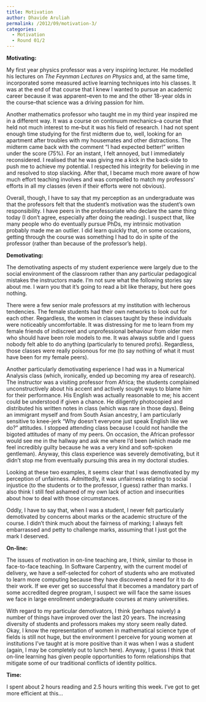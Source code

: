 ```yaml
---
title: Motivation
author: Dhavide Aruliah
permalink: /2012/09/motivation-3/
categories:
  - Motivation
  - Round 01/2
---
```

**Motivating:**

My first year physics professor was a very inspiring lecturer. He modelled his lectures on *The Feynman Lectures on Physics* and, at the same time, incorporated some measured active learning techniques into his classes. It was at the end of that course that I knew I wanted to pursue an academic career because it was apparent&#8211;even to me and the other 18-year olds in the course&#8211;that science was a driving passion for him.

Another mathematics professor who taught me in my third year inspired me in a different way. It was a course on continuum mechanics&#8211;a course that held not much interest to me&#8211;but it was his field of research. I had not spent enough time studying for the first midterm due to, well, looking for an apartment after troubles with my housemates and other distractions. The midterm came back with the comment &#8220;I had expected better!&#8221; written under the score (75%). For an instant, I felt annoyed, but I immediately reconsidered. I realised that he was giving me a kick in the back-side to push me to achieve my potential. I respected his integrity for believing in me and resolved to stop slacking. After that, I became much more aware of how much effort teaching involves and was compelled to match my professors&#8217; efforts in all my classes (even if their efforts were not obvious).

Overall, though, I have to say that my perception as an undergraduate was that the professors felt that the student&#8217;s motivation was the student&#8217;s own responsibility. I have peers in the professoriate who declare the same thing today (I don&#8217;t agree, especially after doing the reading). I suspect that, like many people who do eventually pursue PhDs, my intrinsic motivation probably made me an outlier. I did learn quickly that, on some occasions, getting through the course was something I had to do in spite of the professor (rather than because of the professor&#8217;s help).

**Demotivating:**

The demotivating aspects of my student experience were largely due to the social environment of the classroom rather than any particular pedagogical mistakes the instructors made. I&#8217;m not sure what the following stories say about me. I warn you that it&#8217;s going to read a bit like therapy, but here goes nothing.

There were a few senior male professors at my institution with lecherous tendencies. The female students had their own networks to look out for each other. Regardless, the women in classes taught by these individuals were noticeably uncomfortable. It was distressing for me to learn from my female friends of indiscreet and unprofessional behaviour from older men who should have been role models to me. It was always subtle and I guess nobody felt able to do anything (particularly to tenured profs). Regardless, those classes were really poisonous for me (to say nothing of what it must have been for my female peers).

Another particularly demotivating experience I had was in a Numerical Analysis class (which, ironically, ended up becoming my area of research). The instructor was a visiting professor from Africa; the students complained unconstructively about his accent and actively sought ways to blame him for their performance. His English was actually reasonable to me; his accent could be understood if given a chance. He diligently photocopied and distributed his written notes in class (which was rare in those days). Being an immigrant myself and from South Asian ancestry, I am particularly sensitive to knee-jerk &#8220;Why doesn&#8217;t everyone just speak English like we do?&#8221; attitudes. I stopped attending class because I could not handle the bigoted attitudes of many of my peers. On occasion, the African professor would see me in the hallway and ask me where I&#8217;d been (which made me feel incredibly guilty because he was a very kind and soft-spoken gentleman). Anyway, this class experience was severely demotivating, but it didn&#8217;t stop me from eventually pursuing this area in my doctoral studies.

Looking at these two examples, it seems clear that I was demotivated by my perception of unfairness. Admittedly, it was unfairness relating to social injustice (to the students or to the professor, I guess) rather than marks. I also think I still feel ashamed of my own lack of action and insecurities about how to deal with those circumstances.

Oddly, I have to say that, when I was a student, I never felt particularly demotivated by concerns about marks or the academic structure of the course. I didn&#8217;t think much about the fairness of marking; I always felt embarrassed and petty to challenge marks, assuming that I just got the mark I deserved.

**On-line:**

The issues of motivation in on-line teaching are, I think, similar to those in face-to-face teaching. In Software Carpentry, with the current model of delivery, we have a self-selected for cohort of students who are motivated to learn more computing because they have discovered a need for it to do their work. If we ever get so successful that it becomes a mandatory part of some accredited degree program, I suspect we will face the same issues we face in large enrollment undergraduate courses at many universities.

With regard to my particular demotivators, I think (perhaps naively) a number of things have improved over the last 20 years. The increasing diversity of students and professors makes my story seem really dated. Okay, I know the representation of women in mathematical science type of fields is still not huge, but the environment I perceive for young women at institutions I&#8217;ve taught at is more positive than it was when I was a student (again, I may be completely out to lunch here). Anyway, I guess I think that on-line learning has given people opportunities to form relationships that mitigate some of our traditional conflicts of identity politics.

**Time:**

I spent about 2 hours reading and 2.5 hours writing this week. I&#8217;ve got to get more efficient at this&#8230;
